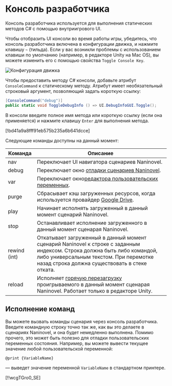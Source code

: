 ﻿# Консоль разработчика

Консоль разработчика используется для выполнения статических методов C# с помощью внутриигрового UI.

Чтобы отобразить UI консоли во время работы игры, убедитесь, что консоль разработчика включена в конфигурации движка, и нажмите клавишу `~` (тильда). Если у вас возникли проблемы с использованием клавиши по умолчанию (например, в редакторе Unity на Mac OS), вы можете изменить его с помощью свойства `Toggle Console Key`.

![Конфигурация движка](https://i.gyazo.com/bc56a837c03d198e2d8141bdebc2e696.png)

Чтобы предоставить методу C# консоли, добавьте атрибут `ConsoleCommand` к статическому методу. Атрибут имеет необязательный строковый аргумент, позволяющий задать короткую ссылку:

```csharp
[ConsoleCommand("debug")]
public static void ToggleDebugInfo () => UI.DebugInfoGUI.Toggle();
```

В консоли введите полное имя метода или короткую ссылку (если она применяется) и нажмите клавишу `Enter` для выполнения метода.

[!bd41a9a8fff91eb575b235a6b641dcce]

Следующие команды доступны на данный момент:

Команда | Описание
--- | ---
nav | Переключает UI навигатора сценариев Naninovel.
debug | Переключает окно [отладки сценариев Naninovel](/ru/guide/naninovel-scripts.md#отладка-сценариев).
var | Переключает окно[редактора пользовательских переменных](/ru/guide/custom-variables.md#отладка-переменных).
purge | Сбрасывает кэш загруженных ресурсов, когда используется провайдер [Google Drive](/ru/guide/resource-providers.md#google-drive).
play | Начинает исполнять загруженный в данный момент сценарий Naninovel.
stop | Останавливает исполнение загруженного в данный момент сценарая Naninovel.
rewind (int) | Откатывает загруженный в данный момент сценарий Naninovel к строке с заданным индексом. Строка должна быть либо командой, либо универсальным текстом. При перемотке назад строка должна существовать в стеке отката.
reload | Исполняет [горячую перезагрузку](/ru/guide/naninovel-scripts.md#горячая-перезагрузка) проигрываемого в данный момент сценарая Naninovel. Работает только в редакторе Unity.

## Исполнение команд

Вы можете вызвать команды сценария через консоль разработчика. Введите командную строку точно так же, как вы это делаете в сценариях Naninovel, и она будет немедленно выполнена. Помимо прочего, это может быть полезно для отладки пользовательских переменных состояния. Например, вы можете вывести текущее значение любой пользовательской переменной:

```nani
@print {VariableName}
```

— выведет значение переменной `VariableName` в стандартном принтере.

[!!wcgTGro0_SE]